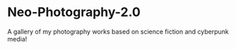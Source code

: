 # Neo-Photography-2.0
A gallery of my photography works based on science fiction and cyberpunk media!
